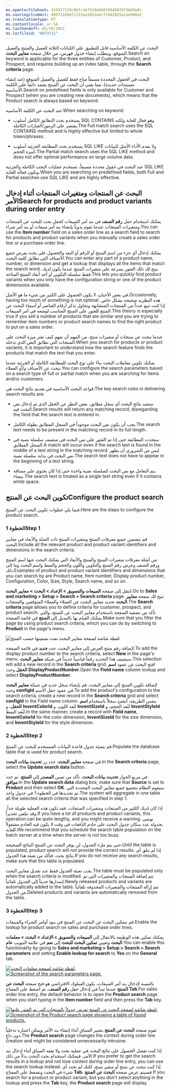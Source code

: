 ```yaml
---
ms.openlocfilehash: 419327129c0bfcde7510eb68f8940870f3b69a0c
ms.sourcegitcommit: d9d731bb071133aa102da6c7c602825acae008a2
ms.translationtype: HT
ms.contentlocale: ar-SA
ms.lasthandoff: 02/16/2021
ms.locfileid: "6073711"
---
```

<span data-ttu-id="9208f-101">البحث عن الكلمة الأساسية قابل للتطبيق على الكيانات الثلاثة للعميل والمنتج والعميل المتوقع، ويتطلب إنشاء جدول فهرس، من خلال صفحة **معايير البحث**.</span><span class="sxs-lookup"><span data-stu-id="9208f-101">Search on keyword is applicable for the three entities of Customer, Product, and Prospect, and requires building up an index table, through the **Search criteria** page.</span></span>

 
<span data-ttu-id="9208f-102">البحث في الحقول المحددة مسبقاً متاح فقط للعميل والعميل المتوقع (عند إنشاء مستندات جديدة)، مما يعني أن البحث عن المنتج يعتمد دائماً على الكلمة الأساسية.</span><span class="sxs-lookup"><span data-stu-id="9208f-102">Search on predefined fields is only available for Customer and Prospect (when you are creating new documents), which means that the Product search is always based on keyword.</span></span>


<span data-ttu-id="9208f-103">عند البحث عن الكلمة الأساسية:</span><span class="sxs-lookup"><span data-stu-id="9208f-103">When searching on keyword:</span></span>

-   <span data-ttu-id="9208f-104">يستخدم بحث التطابق الكامل أسلوب SQL CONTAINS وهو فعال للغاية ولكنه يقتصر على الرموز/العبارات الكاملة.</span><span class="sxs-lookup"><span data-stu-id="9208f-104">The Full match search uses the SQL CONTAINS method and is highly effective but limited to whole token/phrases.</span></span>

-   <span data-ttu-id="9208f-105">يستخدم بحث المطابقة الجزئية أسلوب SQL LIKE ولا يقدم الأداء الأمثل للبيانات كبيرة الحجم.</span><span class="sxs-lookup"><span data-stu-id="9208f-105">The Partial match search uses the SQL LIKE method and does not offer optimal performance on large volume data.</span></span>

<span data-ttu-id="9208f-106">عند البحث في حقول محددة مسبقاً، تستخدم عمليات البحث الكاملة والجزئية SQL LIKE وتكون فعالة للغاية.</span><span class="sxs-lookup"><span data-stu-id="9208f-106">When you are searching on predefined fields, both Full and Partial searches use SQL LIKE and are highly effective.</span></span>

## <a name="search-for-products-and-product-variants-during-order-entry"></a><span data-ttu-id="9208f-107">البحث عن المنتجات ومتغيرات المنتجات أثناء إدخال الأمر</span><span class="sxs-lookup"><span data-stu-id="9208f-107">Search for products and product variants during order entry</span></span>

<span data-ttu-id="9208f-108">يمكنك استخدام حقل **رقم الصنف** في بند أمر المبيعات كحقل بحث للبحث عن المنتجات ومتغيرات المنتجات عندما تقوم يدوياً بإنشاء بند أمر مبيعات أو بند أمر شراء.</span><span class="sxs-lookup"><span data-stu-id="9208f-108">You can use the **Item number** field on a sales order line as a search field to search for products and product variants when you manually create a sales order line or a purchase order line.</span></span>

<span data-ttu-id="9208f-109">يمكنك إدخال أي جزء من اسم المنتج أو الرقم أو البعد والحصول على بحث يعرض جميع الأصناف التي تطابق كلمة البحث.</span><span class="sxs-lookup"><span data-stu-id="9208f-109">You can enter any part of a product name, number, or dimension and get a lookup that displays all the items that match the search word.</span></span> <span data-ttu-id="9208f-110">يتيح لك ذلك العثور بسرعة على متغيرات المنتج عندما يكون لديك فقط سلسلة التكوين أو أحد أبعاد المنتج المتاحة.</span><span class="sxs-lookup"><span data-stu-id="9208f-110">This lets you quickly find product variants when you only have the configuration string or one of the product dimensions available.</span></span>

<span data-ttu-id="9208f-111">في بعض الأحيان، لا يكون الحصول على الكثير من شيء ما هو الأمثل.</span><span class="sxs-lookup"><span data-stu-id="9208f-111">Occasionally, having too much of something is not optimal.</span></span> <span data-ttu-id="9208f-112">هذه النظرية صحيحة بشكل خاص إذا كنت تبيع عدداً من المنتجات المتشابهة وتحاول تذكر أرقام العناصر أو أسماء البحث عن المنتج للعثور على المنتج المناسب لوضعه في أمر المبيعات.</span><span class="sxs-lookup"><span data-stu-id="9208f-112">This theory is especially true if you sell a number of products that are similar and you are trying to remember item numbers or product search names to find the right product to put on a sales order.</span></span>

<span data-ttu-id="9208f-113">عندما تبحث عن منتجات أو متغيرات منتج، من المهم أن تفهم كيف تعثر ميزة البحث على المنتجات التي تطابق النص الذي تدخله.</span><span class="sxs-lookup"><span data-stu-id="9208f-113">When you search for products or product variants, it is important to understand how the search feature finds the products that match the text that you enter.</span></span>

<span data-ttu-id="9208f-114">يمكنك تكوين معامِلات البحث بناءً على نوع البحث للمطابقة الكاملة أو الجزئية عندما تبحث عن الأصناف و/أو العملاء.</span><span class="sxs-lookup"><span data-stu-id="9208f-114">You can configure the search parameters based on a search type of full or partial match when you are searching for items and/or customers.</span></span>

<span data-ttu-id="9208f-115">قواعد البحث الأساسية في تقديم نتائج البحث هي:</span><span class="sxs-lookup"><span data-stu-id="9208f-115">The key search rules in delivering search results are:</span></span>

-   <span data-ttu-id="9208f-116">ستعيد نتائج البحث أي سجل مطابق، بغض النظر عن الحقل الذي تم إدخال نص البحث فيه.</span><span class="sxs-lookup"><span data-stu-id="9208f-116">Search results will return any matching record, disregarding the field that the search text is entered in.</span></span>

-   <span data-ttu-id="9208f-117">يجب أن يكون نص البحث موجوداً في السجل المطابق بطوله الكامل.</span><span class="sxs-lookup"><span data-stu-id="9208f-117">The search text needs to be present in the matching record in its full length.</span></span>

-   <span data-ttu-id="9208f-118">ستحدث المطابقة حتى إذا تم العثور على نص البحث في منتصف سلسلة نصية في السجل المطابق.</span><span class="sxs-lookup"><span data-stu-id="9208f-118">A match will occur even if the search text is found in the middle of a text string in the matching record.</span></span> <span data-ttu-id="9208f-119">ليس من الضروري أن يظهر نص البحث في بداية سلسلة نصية.</span><span class="sxs-lookup"><span data-stu-id="9208f-119">The search text does not have to appear in the beginning of a text string.</span></span>

-   <span data-ttu-id="9208f-120">يتم التعامل مع نص البحث كسلسلة نصية واحدة حتى إذا كان يحتوي على مسافة بيضاء.</span><span class="sxs-lookup"><span data-stu-id="9208f-120">The search text is treated as a single text string even if it contains white space.</span></span>

## <a name="configure-the-product-search"></a><span data-ttu-id="9208f-121">تكوين البحث عن المنتج</span><span class="sxs-lookup"><span data-stu-id="9208f-121">Configure the product search</span></span>

<span data-ttu-id="9208f-122">فيما يلي خطوات تكوين البحث عن المنتج.</span><span class="sxs-lookup"><span data-stu-id="9208f-122">Here are the steps to configure the product search.</span></span>

### <a name="step-1"></a><span data-ttu-id="9208f-123">الخطوة 1</span><span class="sxs-lookup"><span data-stu-id="9208f-123">Step 1</span></span>

<span data-ttu-id="9208f-124">قم بتضمين جميع معرفات المنتج ومتغيرات المنتج ذات الصلة والأبعاد في معايير البحث.</span><span class="sxs-lookup"><span data-stu-id="9208f-124">Include all the relevant product and product variant identifiers and dimensions in the search criteria.</span></span>

<span data-ttu-id="9208f-125">من أمثلة معرفات متغيرات المنتج والمنتج والأبعاد التي يمكنك البحث عنها اسم المنتج ورقم الصنف وعرض رقم المنتج والتكوين واللون والحجم والنمط واسم البحث وما إلى ذلك.</span><span class="sxs-lookup"><span data-stu-id="9208f-125">Examples of product and product variant identifiers and dimensions that you can search by are Product name, Item number, Display product number, Configuration, Color, Size, Style, Search name, and so on.</span></span>

<span data-ttu-id="9208f-126">انتقل إلى صفحة **المبيعات والتسويق > الإعداد > البحث > معايير البحث**.</span><span class="sxs-lookup"><span data-stu-id="9208f-126">Go to **Sales and marketing > Setup > Search > Search criteria** page.</span></span> <span data-ttu-id="9208f-127">تتيح لك صفحة **معايير البحث** تحديد معايير البحث عن العملاء والعملاء المتوقعين والمنتجات.</span><span class="sxs-lookup"><span data-stu-id="9208f-127">The **Search criteria** page allows you to define criteria for customer, prospect, and product search.</span></span> <span data-ttu-id="9208f-128">تأكد من تصفية الصفحة باستخدام معايير البحث عن المنتج، والتي يمكنك القيام بها بالتبديل إلى **المنتج** في قائمة الصفحة.</span><span class="sxs-lookup"><span data-stu-id="9208f-128">Make sure that you filter the page by using product search criteria, which you can do by switching to **Product** in the page's menu.</span></span>

![لقطة شاشة لصفحة معايير البحث تمت تصفيتها حسب المنتج.](../media/search-criteria-product.png)

<span data-ttu-id="9208f-130">لإضافة رقم منتج العرض إلى معايير البحث، حدد **جديد** في قائمة الصفحة.</span><span class="sxs-lookup"><span data-stu-id="9208f-130">To add the display product number to the search criteria, select **New** in the page's menu.</span></span> <span data-ttu-id="9208f-131">سيضيف هذا التحديد رقماً قياسياً جديداً في شبكة **معايير البحث**.</span><span class="sxs-lookup"><span data-stu-id="9208f-131">This selection will add a new record in the **Search criteria** grid.</span></span> <span data-ttu-id="9208f-132">افتح البحث عن عمود **اسم الحقل** وحدد **DisplayProductNumber**.</span><span class="sxs-lookup"><span data-stu-id="9208f-132">Open the **Field name** column lookup and select **DisplayProductNumber**.</span></span>

<span data-ttu-id="9208f-133">لإضافة تكوين المنتج إلى معايير البحث، قم بإنشاء سجل جديد في شبكة **معايير البحث** وحدد **configId** في عمود حقل الاسم.</span><span class="sxs-lookup"><span data-stu-id="9208f-133">To add the product's configuration to the search criteria, create a new record in the **Search criteria** grid and select **configId** in the Field name column.</span></span> <span data-ttu-id="9208f-134">بنفس الطريقة، أنشئ سجلاً باستخدام **اسم الحقل**، و **InventColorId** لبُعد اللون، و **InventSizeId** لبُعد الحجم، و **InventStyleId** لبُعد النمط.</span><span class="sxs-lookup"><span data-stu-id="9208f-134">In the same manner, create a record with **Field name**, **InventColorId** for the color dimension, **InventSizeId** for the size dimension, and **InventStyleId** for the style dimension.</span></span>

### <a name="step-2"></a><span data-ttu-id="9208f-135">الخطوة 2</span><span class="sxs-lookup"><span data-stu-id="9208f-135">Step 2</span></span> 

<span data-ttu-id="9208f-136">قم بتعبئة جدول قاعدة البيانات المستخدم للبحث عن المنتج.</span><span class="sxs-lookup"><span data-stu-id="9208f-136">Populate the database table that is used for product search.</span></span>

<span data-ttu-id="9208f-137">في صفحة **معايير البحث**، حدد زر **تحديث بيانات البحث**.</span><span class="sxs-lookup"><span data-stu-id="9208f-137">In the **Search criteria** page, select the **Update search data** button.</span></span>

<span data-ttu-id="9208f-138">في مربع الحوار **تحديث بيانات البحث**، تأكد من تعيين **المصدر** إلى **المنتج**، ثم حدد **موافق**.</span><span class="sxs-lookup"><span data-stu-id="9208f-138">In the **Update search data** dialog box, make sure that **Source** is set to **Product** and then select **OK**.</span></span> <span data-ttu-id="9208f-139">سيقوم النظام بتجميع جميع معايير البحث المحددة التي تم تحديدها في الخطوة 1 في جدول واحد.</span><span class="sxs-lookup"><span data-stu-id="9208f-139">The system will aggregate in one table all the selected search criteria that was specified in step 1.</span></span>

<span data-ttu-id="9208f-140">إذا كان لديك الكثير من المنتجات ومتغيرات المنتجات، فقد تكون هذه العملية طويلة جداً، وقد تتلقى تحذيراً.</span><span class="sxs-lookup"><span data-stu-id="9208f-140">If you have a lot of products and product variants, this operation can be quite lengthy, and you might receive a warning.</span></span> <span data-ttu-id="9208f-141">نوصي بجدولة عدد سكان جدول البحث على خادم الدُفعات في وقت لا يكون فيه الخادم مشغولاً للغاية.</span><span class="sxs-lookup"><span data-stu-id="9208f-141">We recommend that you schedule the search table population on the batch server at a time when the server is not too busy.</span></span>

<span data-ttu-id="9208f-142">حتى يتم ملء الجدول، لن يوفر البحث عن المنتج النتائج الصحيحة.</span><span class="sxs-lookup"><span data-stu-id="9208f-142">Until the table is populated, product search will not provide the correct results.</span></span> <span data-ttu-id="9208f-143">إذا لم تتلق أي نتائج بحث، فتأكد من تعبئة هذا الجدول.</span><span class="sxs-lookup"><span data-stu-id="9208f-143">If you do not receive any search results, make sure that this table is populated.</span></span>

<span data-ttu-id="9208f-144">يجب تعبئة الجدول فقط عند تعديل معايير البحث.</span><span class="sxs-lookup"><span data-stu-id="9208f-144">The table must be populated only when the search criteria is modified.</span></span>
<span data-ttu-id="9208f-145">تتم إضافة المنتجات والمتغيرات التي تم إصدارها حديثاً إلى الجدول تلقائياً.</span><span class="sxs-lookup"><span data-stu-id="9208f-145">Newly released products and variants are automatically added to the table.</span></span> <span data-ttu-id="9208f-146">تتم إزالة المنتجات والمتغيرات المحذوفة تلقائياً من الجدول.</span><span class="sxs-lookup"><span data-stu-id="9208f-146">Deleted products and variants are automatically removed from the table.</span></span>

### <a name="step-3"></a><span data-ttu-id="9208f-147">الخطوة 3</span><span class="sxs-lookup"><span data-stu-id="9208f-147">Step 3</span></span>

<span data-ttu-id="9208f-148">قم بتمكين البحث عن البحث عن المنتج في بنود أوامر الشراء والمبيعات.</span><span class="sxs-lookup"><span data-stu-id="9208f-148">Enable the lookup for product search on sales and purchase order lines.</span></span>

<span data-ttu-id="9208f-149">يمكنك تمكين هذه الوظيفة بالانتقال إلى **المبيعات والتسويق > الإعداد > البحث > معلمات البحث** وتعيين **تمكين البحث للبحث** إلى **نعم** في علامة التبويب **عام**.</span><span class="sxs-lookup"><span data-stu-id="9208f-149">You can enable this functionality by going to **Sales and marketing > Setup > Search > Search parameters** and setting **Enable lookup for search** to **Yes** on the **General** tab.</span></span>

<span data-ttu-id="9208f-150">[![لقطة شاشة لصفحة معلمات البحث.](../media/search-parameters.png)](../media/search-parameters.png#lightbox)</span><span class="sxs-lookup"><span data-stu-id="9208f-150">[![Screenshot of the search parameters page.](../media/search-parameters.png)](../media/search-parameters.png#lightbox)</span></span>

<span data-ttu-id="9208f-151">بالنسبة لإدخال بند أمر المبيعات، يكون السلوك الافتراضي هو فتح صفحة **البحث عن المنتج** عندما تبدأ في إدخال حقل **رقم الصنف**، ثم اضغط على المفتاح **Tab**.</span><span class="sxs-lookup"><span data-stu-id="9208f-151">For sales order line entry, the default behavior is to open the **Product search** page when you start typing in the **Item number** field and then press the **Tab** key.</span></span>

<span data-ttu-id="9208f-152">[![لقطة شاشة لصفحة البحث عن المنتج تعرض جدولاً بالمنتجات التي تم العثور عليها.](../media/product-search.png)](../media/product-search.png#lightbox)</span><span class="sxs-lookup"><span data-stu-id="9208f-152">[![Screenshot of the Product search page showing a table of found products.](../media/product-search.png)](../media/product-search.png#lightbox)</span></span>

<span data-ttu-id="9208f-153">تقوم صفحة **البحث عن المنتج** بتغيير السياق أثناء إنشاء بند الأمر ويمكن اعتباره تدخلياً دون داعٍ.</span><span class="sxs-lookup"><span data-stu-id="9208f-153">The **Product search** page changes the context during order line creation and might be considered unnecessarily intrusive.</span></span>

<span data-ttu-id="9208f-154">إذا كنت تفضل الحصول على نتائج البحث في عملية بحث ولا تفقد السياق أثناء إدخال بند الأمر، فيمكنك استخدام بحث البحث بدلاً من ذلك.</span><span class="sxs-lookup"><span data-stu-id="9208f-154">If you prefer to get the search results in a lookup and not lose context during order line entry, you can use the search lookup instead.</span></span> <span data-ttu-id="9208f-155">إذا كنت تبحث عن منتج أو متغير منتج، لكنك لم تحدد أي شيء في البحث وتضغط على المفتاح **Tab**، فسيتم عرض صفحة **البحث عن المنتج**.</span><span class="sxs-lookup"><span data-stu-id="9208f-155">If you search for a product or product variant, but you don't select anything in the lookup and press the **Tab** key, the **Product search** page will display.</span></span>

